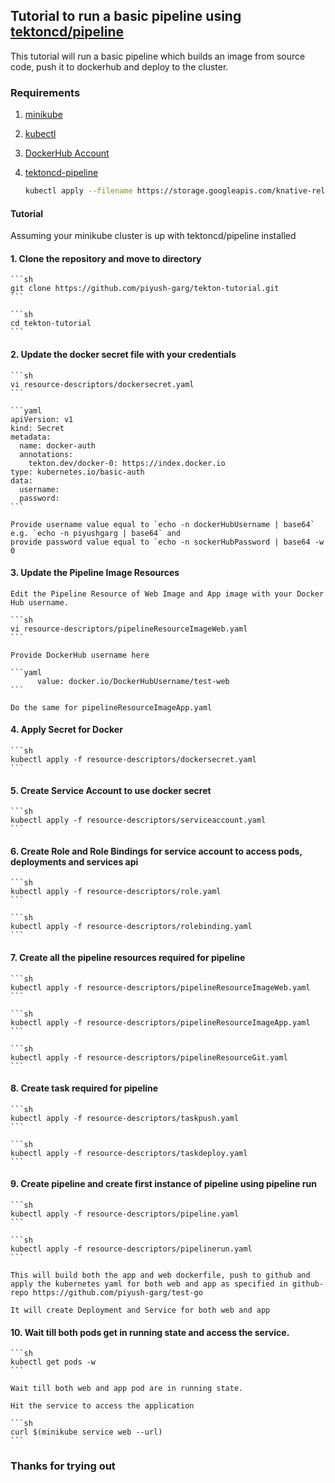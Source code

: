 ## Tutorial to run a basic pipeline using [tektoncd/pipeline](https://github.com/tektoncd/pipeline)

This tutorial will run a basic pipeline which builds an image from source code, push it to dockerhub and deploy to the cluster.

### Requirements

1. [minikube](https://kubernetes.io/docs/tasks/tools/install-minikube/)

2. [kubectl](https://kubernetes.io/docs/tasks/tools/install-kubectl/)

3. [DockerHub Account](https://hub.docker.com/)

4. [tektoncd-pipeline](https://github.com/tektoncd/pipeline/blob/master/docs/install.md)
    ```sh
    kubectl apply --filename https://storage.googleapis.com/knative-releases/build-pipeline/latest/release.yaml
    ```

#### Tutorial

Assuming your minikube cluster is up with tektoncd/pipeline installed

#### 1. Clone the repository and move to directory

    ```sh
    git clone https://github.com/piyush-garg/tekton-tutorial.git
    ```
    
    ```sh
    cd tekton-tutorial
    ```

#### 2. Update the docker secret file with your credentials
    
    ```sh
    vi resource-descriptors/dockersecret.yaml
    ```
    
    ```yaml
    apiVersion: v1
    kind: Secret
    metadata:
      name: docker-auth
      annotations:
        tekton.dev/docker-0: https://index.docker.io
    type: kubernetes.io/basic-auth
    data:
      username: 
      password: 
    ```
    
    Provide username value equal to `echo -n dockerHubUsername | base64` e.g. `echo -n piyushgarg | base64` and 
    provide password value equal to `echo -n sockerHubPassword | base64 -w 0 

#### 3. Update the Pipeline Image Resources
    
    Edit the Pipeline Resource of Web Image and App image with your Docker Hub username.
    
    ```sh
    vi resource-descriptors/pipelineResourceImageWeb.yaml
    ```
    
    Provide DockerHub username here 
    
    ```yaml
          value: docker.io/DockerHubUsername/test-web
    ```

    Do the same for pipelineResourceImageApp.yaml

#### 4. Apply Secret for Docker

    ```sh
    kubectl apply -f resource-descriptors/dockersecret.yaml
    ```

#### 5. Create Service Account to use docker secret

    ```sh
    kubectl apply -f resource-descriptors/serviceaccount.yaml
    ```

#### 6. Create Role and Role Bindings for service account to access pods, deployments and services api

    ```sh
    kubectl apply -f resource-descriptors/role.yaml
    ```
    
    ```sh
    kubectl apply -f resource-descriptors/rolebinding.yaml
    ```

#### 7. Create all the pipeline resources required for pipeline

    ```sh
    kubectl apply -f resource-descriptors/pipelineResourceImageWeb.yaml
    ```
    
    ```sh
    kubectl apply -f resource-descriptors/pipelineResourceImageApp.yaml
    ```

    ```sh
    kubectl apply -f resource-descriptors/pipelineResourceGit.yaml
    ```

#### 8. Create task required for pipeline

    ```sh
    kubectl apply -f resource-descriptors/taskpush.yaml
    ```

    ```sh
    kubectl apply -f resource-descriptors/taskdeploy.yaml
    ```

#### 9. Create pipeline and create first instance of pipeline using pipeline run
   
    ```sh
    kubectl apply -f resource-descriptors/pipeline.yaml
    ```
    
    ```sh
    kubectl apply -f resource-descriptors/pipelinerun.yaml
    ```
    
    This will build both the app and web dockerfile, push to github and apply the kubernetes yaml for both web and app as specified in github-repo https://github.com/piyush-garg/test-go
    
    It will create Deployment and Service for both web and app

#### 10. Wait till both pods get in running state and access the service.

    ```sh
    kubectl get pods -w
    ```
    
    Wait till both web and app pod are in running state.
    
    Hit the service to access the application
    
    ```sh
    curl $(minikube service web --url)
    ```

### Thanks for trying out
